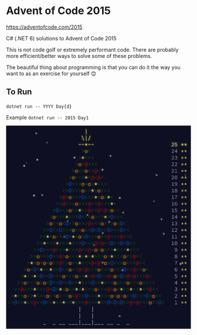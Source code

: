 # Advent of Code 2015

https://adventofcode.com/2015

C# (.NET 6) solutions to Advent of Code 2015

This is not code golf or extremely performant code. There are probably more efficient/better ways to solve some of these problems.

The beautiful thing about programming is that you can do it the way you want to as an exercise for yourself 😊


## To Run

`dotnet run -- YYYY Day{d}`

Example
`dotnet run -- 2015 Day1`

![Complete!](complete.png)